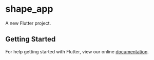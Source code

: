 # shape_app

A new Flutter project.

## Getting Started

For help getting started with Flutter, view our online
[documentation](https://flutter.io/).
